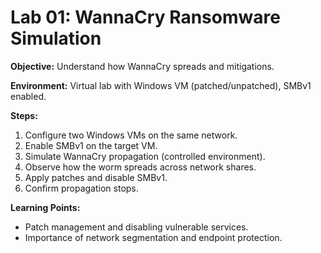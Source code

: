 # Lab 01: WannaCry Ransomware Simulation

**Objective:** Understand how WannaCry spreads and mitigations.  

**Environment:** Virtual lab with Windows VM (patched/unpatched), SMBv1 enabled.  

**Steps:**  
1. Configure two Windows VMs on the same network.  
2. Enable SMBv1 on the target VM.  
3. Simulate WannaCry propagation (controlled environment).  
4. Observe how the worm spreads across network shares.  
5. Apply patches and disable SMBv1.  
6. Confirm propagation stops.  

**Learning Points:**  
- Patch management and disabling vulnerable services.  
- Importance of network segmentation and endpoint protection.
